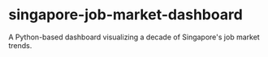 # singapore-job-market-dashboard
A Python-based dashboard visualizing a decade of Singapore's job market trends.
